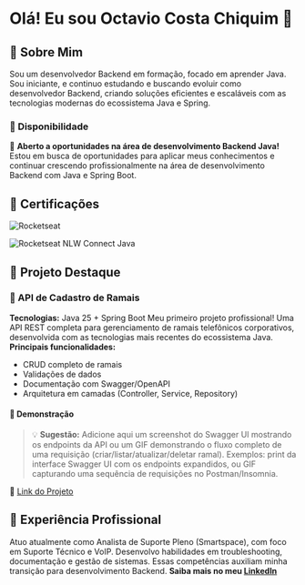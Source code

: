 # Olá! Eu sou Octavio Costa Chiquim 👋
## 🚀 Sobre Mim
Sou um desenvolvedor Backend em formação, focado em aprender Java. Sou iniciante, e continuo estudando e buscando evoluir como desenvolvedor Backend, criando soluções eficientes e escaláveis com as tecnologias modernas do ecossistema Java e Spring.
### 🎯 Disponibilidade
💼 **Aberto a oportunidades na área de desenvolvimento Backend Java!**  
Estou em busca de oportunidades para aplicar meus conhecimentos e continuar crescendo profissionalmente na área de desenvolvimento Backend com Java e Spring Boot.
## 📜 Certificações
![Rocketseat](https://img.shields.io/badge/Rocketseat-Certified-8257E5?style=for-the-badge&logo=rocketseat&logoColor=white)

![Rocketseat NLW Connect Java](https://img.shields.io/badge/Rocketseat-NLW%20Connect%20Java-blue?logo=java)
## 💼 Projeto Destaque
### 🏢 API de Cadastro de Ramais
**Tecnologias:** Java 25 + Spring Boot
Meu primeiro projeto profissional! Uma API REST completa para gerenciamento de ramais telefônicos corporativos, desenvolvida com as tecnologias mais recentes do ecossistema Java.
**Principais funcionalidades:**
- CRUD completo de ramais
- Validações de dados
- Documentação com Swagger/OpenAPI
- Arquitetura em camadas (Controller, Service, Repository)
#### 📸 Demonstração
> 💡 **Sugestão:** Adicione aqui um screenshot do Swagger UI mostrando os endpoints da API ou um GIF demonstrando o fluxo completo de uma requisição (criar/listar/atualizar/deletar ramal). Exemplos: print da interface Swagger UI com os endpoints expandidos, ou GIF capturando uma sequência de requisições no Postman/Insomnia.

🔗 [Link do Projeto](https://github.com/OctavioCostaChiquim/cadastro-ramais)
## 🎯 Experiência Profissional
Atuo atualmente como Analista de Suporte Pleno (Smartspace), com foco em Suporte Técnico e VoIP. Desenvolvo habilidades em troubleshooting, documentação e gestão de sistemas. Essas competências auxiliam minha transição para desenvolvimento Backend.
**Saiba mais no meu [LinkedIn](https://www.linkedin.com/in/octaviochiquim-voip-dev/)**
